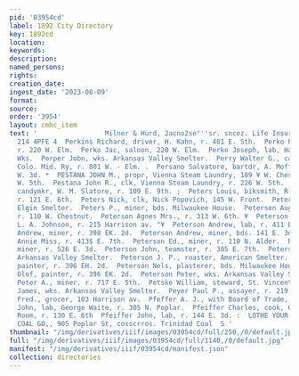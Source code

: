 ```yaml
---
pid: '03954cd'
label: 1892 City Directory
key: 1892cd
location: 
keywords: 
description: 
named_persons: 
rights: 
creation_date: 
ingest_date: '2023-08-09'
format: 
source: 
order: '3954'
layout: cmhc_item
text: '                 Milner & Hurd, 2acno2se°''sr. sncez. Life Insurance - PER
  214 4PFE 4  Perkins Richard, driver, H. Kahn, r. 401 E. 5th.  Perko Frank, lab,
  r. 220 W. Elm.  Perko Jac, saloon, 220 W. Elm.  Perko Joseph, lab, Harrison Red.
  Wks.  Perper Jobn, wks. Arkansas Valley Smelter.  Perry Walter G., car repairer,
  Colo. Mid. Ry, r. 801 W. - Elm. .  Persano Salvatore, bartdr, A. Moffei, r. 628
  W. 3d. *  PESTANA JOHN M., propr, Vienna Steam Laundry, 109 ¥ W. Chestnut, r. 226
  W. 5th.  Pestana John R., clk, Vienna Steam Laundry, r. 226 W. 5th.  Peters Joseph,
  candymkr, W. M. Slatore, r. 109 E. 9th. ;  Peters Louis, biksmith, R. S. McKenzie,
  r. 121 E. 6th.  Peters Nick, clk, Nick Popovich, 145 W. Front.  Peters Peter, lab,
  Elgin Smelter.  Peters P., miner, bds. Milwaukee House.  Petersen August, miner,
  r. 110 W. Chestnut.  Peterson Agnes Mrs., r. 313 W. 6th. ¥  Peterson Andrew, bartdr,
  L. A. Johnson, r. 215 Harrison av. "¥  Peterson Andrew, lab, r. 411 E. 2d. a  Peterson
  Andrew, miner, r. 398 EK. 2d.  Peterson Andrew, miner, bds. 141 E. 3d.  Peterson
  Annie Miss, r. 413$ E. 7th.  Peterson Ed., miner, r. 110 N. Alder.  Peterson Fred.,
  miner, r. 526 E. 3d.  Peterson John, teamster, r. 305 E. 7th.  Peterson John, wks.
  Arkansas Valley Smelter.  Peterson J. P., roaster, American Smelter.  Peterson Nels,
  painter, r. 396 EH. 2d.  Peterson Nels, plasterer, bds. Milwaukee House.  Peterson
  Olof, painter, r. 396 EK. 2d.  Peterson Peter, wks. Arkansas Valley Smelter.  Peterson
  Peter A., miner. r. 717 E. 5th.  Petske William, steward, St. Vincent’s Hospital.  Pettigrew
  James, wks. Arkansas Valley Smelter.  Peyer Paul P., assayer, r. 219 E. 8th.  Pfannenschmid
  Fred., grocer, 103 Harrison av.  Pfeffer A. J., with Board of Trade, r. Star blk.  Pfeifer
  John, lab, George Waite, r. 305 N. Poplar.  Pfeiffer Charles, cook, Clinton Lunch
  Room, r. 130 E. 6th  Pfeiffer John, lab, r. 144 E. 3d. :  LOTHE YOUR BOYS AT STRAUSS’3  LEADVILLE
  COAL GO,, 905 Poplar St, cosscrros. Trinidad Coal  S '
thumbnail: "/img/derivatives/iiif/images/03954cd/full/250,/0/default.jpg"
full: "/img/derivatives/iiif/images/03954cd/full/1140,/0/default.jpg"
manifest: "/img/derivatives/iiif/03954cd/manifest.json"
collection: directories
---
```

